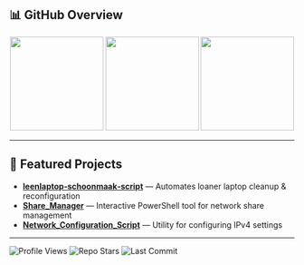 ## 📊 GitHub Overview

<p align="center">
  <img src="https://github-readme-stats.vercel.app/api?username=Dantdmnl&show_icons=true&theme=tokyonight&hide_border=true" height="165">
  <img src="https://streak-stats.demolab.com/?user=Dantdmnl&theme=tokyonight&hide_border=true" height="165">
  <img src="https://github-readme-stats.vercel.app/api/top-langs/?username=Dantdmnl&layout=compact&theme=tokyonight&hide_border=true" height="165">
</p>

---

## 🔧 Featured Projects

- **[leenlaptop‑schoonmaak‑script](https://github.com/Dantdmnl/leenlaptop-schoonmaak-script)** — Automates loaner laptop cleanup & reconfiguration  
- **[Share_Manager](https://github.com/Dantdmnl/Share_Manager)** — Interactive PowerShell tool for network share management  
- **[Network_Configuration_Script](https://github.com/Dantdmnl/Network_Configuration_Script)** — Utility for configuring IPv4 settings

---

![Profile Views](https://komarev.com/ghpvc/?username=Dantdmnl&color=orange&style=for-the-badge)
![Repo Stars](https://img.shields.io/github/stars/Dantdmnl?color=yellow&style=for-the-badge)
![Last Commit](https://img.shields.io/github/last-commit/Dantdmnl/Dantdmnl?color=blue&logo=github&style=for-the-badge)
